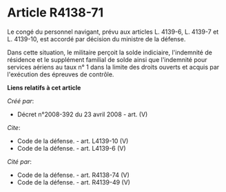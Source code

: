 # Article R4138-71

Le congé du personnel navigant, prévu aux articles L. 4139-6, L. 4139-7 et L. 4139-10, est accordé par décision du ministre
de la défense. 

Dans cette situation, le militaire perçoit la solde indiciaire, l'indemnité de résidence et le supplément familial de solde
ainsi que l'indemnité pour services aériens au taux n° 1 dans la limite des droits ouverts et acquis par l'exécution des
épreuves de contrôle.

**Liens relatifs à cet article**

_Créé par_:

  - Décret n°2008-392 du 23 avril 2008 - art. (V)

_Cite_:

  - Code de la défense. - art. L4139-10 (V)
  - Code de la défense. - art. L4139-6 (V)

_Cité par_:

  - Code de la défense. - art. R4138-74 (V)
  - Code de la défense. - art. R4139-49 (V)

